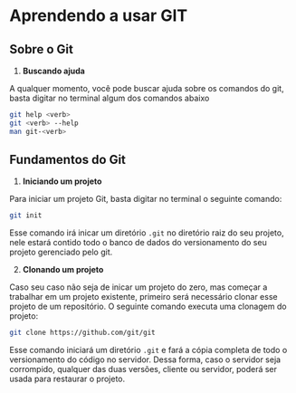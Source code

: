 # Aprendendo a usar GIT

## Sobre o Git

1. **Buscando ajuda**

A qualquer momento, você pode buscar ajuda sobre os comandos do git, basta digitar no terminal algum dos comandos abaixo

```bash
git help <verb>
git <verb> --help
man git-<verb>
```

## Fundamentos do Git

1. **Iniciando um projeto**

Para iniciar um projeto Git, basta digitar no terminal o seguinte comando:

```bash
git init
```
Esse comando irá inicar um diretório ```.git``` no diretório raiz do seu projeto, nele estará contido todo o banco de dados do versionamento do seu projeto gerenciado pelo git.

2. **Clonando um projeto**

Caso seu caso não seja de inicar um projeto do zero, mas começar a trabalhar em um projeto existente, primeiro será necessário clonar esse projeto de um repositório. O seguinte comando executa uma clonagem do projeto:

```bash
git clone https://github.com/git/git
```

Esse comando iniciará um diretório ```.git``` e fará a cópia completa de todo o versionamento do código no servidor. Dessa forma, caso o servidor seja corrompido, qualquer das duas versões, cliente ou servidor, poderá ser usada para restaurar o projeto.